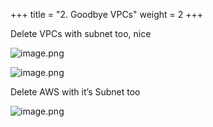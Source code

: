 +++
title = "2. Goodbye VPCs"
weight = 2
+++


Delete VPCs with subnet too, nice


![image.png](/images/008-viii-clean-it-up/34-707439-image.png)


![image.png](/images/008-viii-clean-it-up/34-476683-image.png)


Delete AWS with it’s Subnet too


![image.png](/images/008-viii-clean-it-up/34-131504-image.png)


